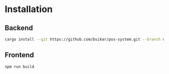# Installation

## Backend

```sh
cargo install --git https://github.com/bsikar/pos-system.git --branch main
```

## Frontend

```
npm run build
```
